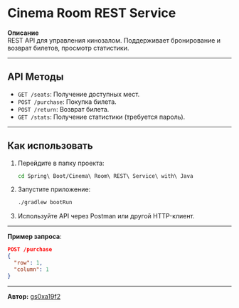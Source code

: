 # Cinema Room REST Service

**Описание**  
REST API для управления кинозалом. Поддерживает бронирование и возврат билетов, просмотр статистики.

---

## API Методы
- `GET /seats`: Получение доступных мест.
- `POST /purchase`: Покупка билета.
- `POST /return`: Возврат билета.
- `GET /stats`: Получение статистики (требуется пароль).

---

## Как использовать
1. Перейдите в папку проекта:
   ```bash
   cd Spring\ Boot/Cinema\ Room\ REST\ Service\ with\ Java
   ```
2. Запустите приложение:
   ```bash
   ./gradlew bootRun
   ```
3. Используйте API через Postman или другой HTTP-клиент.

---

**Пример запроса**:
```json
POST /purchase
{
  "row": 1,
  "column": 1
}
```

---

**Автор:** [gs0xa19f2](https://github.com/gs0xa19f2)
